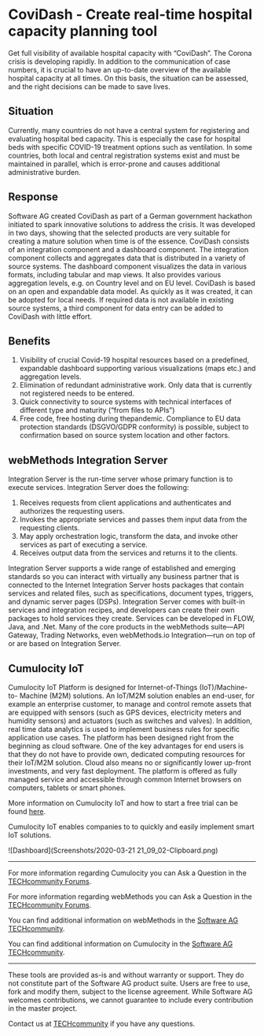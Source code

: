 # CoviDash - Create real-time hospital capacity planning tool
Get full visibility of available hospital capacity with “CoviDash”. The Corona crisis is developing rapidly. In addition to the communication of case numbers, it is
crucial to have an up-to-date overview of the available hospital capacity at all times. On this basis,
the situation can be assessed, and the right decisions can be made to save lives.

## Situation
Currently, many countries do not have a central system for registering and evaluating hospital bed capacity. This is
especially the case for hospital beds with specific COVID-19 treatment options such as ventilation. In some countries,
both local and central registration systems exist and must be maintained in parallel, which is error-prone and causes
additional administrative burden.

## Response
Software AG created CoviDash as part of a German government hackathon initiated to spark innovative solutions to address the
crisis. It was developed in two days, showing that the selected products are very suitable for creating a mature solution when
time is of the essence. CoviDash consists of an integration component and a dashboard
component. The integration component collects and aggregates data that is distributed in a variety of source systems. The
dashboard component visualizes the data in various formats, including tabular and map views. It also provides various
aggregation levels, e.g. on Country level and on EU level. CoviDash is based on an open and expandable data model. As
quickly as it was created, it can be adopted for local needs. If required data is not available in existing source systems, a third
component for data entry can be added to CoviDash with little effort.

## Benefits

1. Visibility of crucial Covid-19 hospital resources based on a predefined, expandable dashboard supporting various visualizations (maps etc.) and aggregation levels.
2. Elimination of redundant administrative work. Only data that is currently not registered needs to be entered.
3. Quick connectivity to source systems with technical interfaces of different type and maturity (“from files to APIs”)
4. Free code, free hosting during thepandemic. Compliance to EU data protection standards (DSGVO/GDPR conformity) is possible, subject to confirmation based on source system location and other factors.

##  webMethods Integration Server

Integration Server is the run-time server whose primary function is to execute services. Integration Server does the following:

1. Receives requests from client applications and authenticates and authorizes the requesting users.
2. Invokes the appropriate services and passes them input data from the requesting clients.
3. May apply orchestration logic, transform the data, and invoke other services as part of executing a service.
4. Receives output data from the services and returns it to the clients.

Integration Server supports a wide range of established and emerging standards
so you can interact with virtually any business partner that is connected to the
Internet Integration Server hosts packages that contain services and related files,
such as specifications, document types, triggers, and dynamic server pages (DSPs).
Integration Server comes with built-in services and integration recipes, and
developers can create their own packages to hold services they create.
Services can be developed in FLOW, Java, and .Net. Many of the core products in
the webMethods suite—API Gateway, Trading Networks, even webMethods.io
Integration—run on top of or are based on Integration Server.

## Cumulocity IoT

Cumulocity IoT Platform is designed for Internet-of-Things (IoT)/Machine-to-
Machine (M2M) solutions. An IoT/M2M solution enables an end-user, for example
an enterprise customer, to manage and control remote assets that are equipped
with sensors (such as GPS devices, electricity meters and humidity sensors)
and actuators (such as switches and valves). In addition, real time data analytics
is used to implement business rules for specific application use cases. The
platform has been designed right from the beginning as cloud software. One
of the key advantages for end users is that they do not have to provide own,
dedicated computing resources for their IoT/M2M solution. Cloud also means no
or significantly lower up-front investments, and very fast deployment. The platform
is offered as fully managed service and accessible through common Internet
browsers on computers, tablets or smart phones.


More information on Cumulocity IoT and how to start a free trial can be found [here](https://www.softwareag.cloud/site/product/cumulocity-iot.html#/).

Cumulocity IoT enables companies to to quickly and easily implement smart IoT solutions.

![Dashboard](Screenshots/2020-03-21 21_09_02-Clipboard.png)

______________________
For more information regarding Cumulocity you can Ask a Question in the [TECHcommunity Forums](http://tech.forums.softwareag.com/techjforum/forums/list.page?product=cumulocity).

For more information regarding webMethods you can Ask a Question in the [TECHcommunity Forums](http://tech.forums.softwareag.com/techjforum/forums/list.page?product=webmethods-io-b2b).

You can find additional information on webMethods in the [Software AG TECHcommunity](http://techcommunity.softwareag.com/home/-/product/name/webmethods-io-b2b).

You can find additional information on Cumulocity in the [Software AG TECHcommunity](http://techcommunity.softwareag.com/home/-/product/name/cumulocity).
______________________

These tools are provided as-is and without warranty or support. They do not constitute part of the Software AG product suite. Users are free to use, fork and modify them, subject to the license agreement. While Software AG welcomes contributions, we cannot guarantee to include every contribution in the master project.

Contact us at [TECHcommunity](mailto:technologycommunity@softwareag.com?subject=Github/SoftwareAG) if you have any questions.
